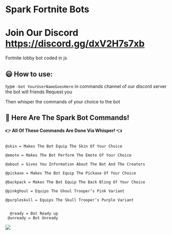 # Spark Fortnite Bots
# Join Our Discord https://discord.gg/dxV2H7s7xb
Fortnite lobby bot coded in js

## 😃 How to use:
type `-bot YourUserNameGoesHere`
in commands channel of our discord server 
the bot will friends Request you

Then whisper the commands of your choice to the bot

## 🤖 Here Are The Spark Bot Commands!

**👉 All Of These Commands Are Done Via Whisper! 👈**

```@help = Displays The Commands List The Bot Can Perform

@skin = Makes The Bot Equip The Skin Of Your Choice

@emote = Makes The Bot Perform The Emote Of Your Choice

@about = Gives You Information About The Bot And The Creators

@pickaxe = Makes The Bot Equip The Pickaxe Of Your Choice

@backpack = Makes The Bot Equip The Back Bling Of Your Choice

@pinkghoul = Equips The Ghoul Trooper’s Pink Variant

@purpleskull = Equips The Skull Trooper’s Purple Variant

 
  @ready = Bot Ready up
 @unready = Bot Unready
 ```

 
 
 ![](https://cdn.discordapp.com/attachments/807166101167276052/835218071114350642/unknown.png)
